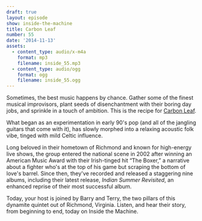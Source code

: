 ```yaml
---
draft: true
layout: episode
show: inside-the-machine
title: Carbon Leaf
number: 55
date: '2014-11-13'
assets:
  - content_type: audio/x-m4a
    format: mp3
    filename: inside_55.mp3
  - content_type: audio/ogg
    format: ogg
    filename: inside_55.ogg
---
```

Sometimes, the best music happens by chance. Gather some of the finest musical improvisors, plant seeds of disenchantment with their boring day jobs, and sprinkle in a touch of ambition. This is the recipe for [Carbon Leaf](http://carbonleaf.com).

What began as an experimentation in early 90's pop (and all of the jangling guitars that come with it), has slowly morphed into a relaxing acoustic folk vibe, tinged with mild Celtic influence.

Long beloved in their hometown of Richmond and known for high-energy live shows, the group entered the national scene in 2002 after winning an American Music Award with their Irish-tinged hit “The Boxer,” a narrative about a fighter who's at the top of his game but scraping the bottom of love's barrel. Since then, they've recorded and released a staggering nine albums, including their latest release, *Indian Summer Revisited*, an enhanced reprise of their most successful album.

Today, your host is joined by Barry and Terry, the two pillars of this dynamite quintet out of Richmond, Virginia. Listen, and hear their story, from beginning to end, today on Inside the Machine.